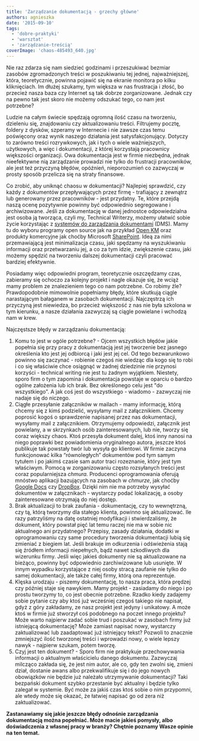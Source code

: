 ```yaml
---
title: 'Zarządzanie dokumentacją - grzechy główne'
authors: agnieszka
date: '2015-09-10'
tags:
  - 'dobre-praktyki'
  - 'warsztat'
  - 'zarządzanie-treścią'
coverImage: 'chaos-485493_640.jpg'
---
```


Nie raz zdarza się nam siedzieć godzinami i przeszukiwać bezmiar zasobów
zgromadzonych treści w poszukiwaniu tej jednej, najważniejszej, która,
teoretycznie, powinna pojawić się na ekranie monitora po kilku kliknięciach. Im
dłużej szukamy, tym większa w nas frustracja i złość, bo przecież nasza baza czy
Internet są tak dobrze zorganizowane. Jednak czy na pewno tak jest skoro nie
możemy odszukać tego, co nam jest potrzebne?

<!--truncate-->

Ludzie na całym świecie spędzają ogromną ilość czasu na tworzeniu, dzieleniu
się, znajdowaniu czy aktualizowaniu treści. Filtrujemy pocztę, foldery z dysków,
szperamy w Internecie i nie zawsze czas temu poświęcony oraz wynik naszego
działania jest satysfakcjonujący. Dotyczy to zarówno treści rozrywkowych, jak i
tych o wiele ważniejszych, użytkowych, a więc i dokumentacji, z której
korzystają pracownicy większości organizacji. Owa dokumentacja jest w firmie
niezbędna, jednak nieefektywne nią zarządzanie prowadzi nie tylko do frustracji
pracowników, ale jest też przyczyną błędów, opóźnień, nieporozumień co zazwyczaj
w prosty sposób przelicza się na straty finansowe.

Co zrobić, aby uniknąć chaosu w dokumentacji? Najlepiej sprawdzić, czy każdy z
dokumentów przepływających przez firmę - trafiający z zewnątrz lub generowany
przez pracowników - jest przydatny. Te, które przejdą naszą ocenę pozytywnie
powinny być odpowiednio segregowane i archiwizowane. Jeśli za dokumentację w
danej jednostce odpowiedzialna jest osoba ją tworząca, czyli my, Technical
Writerzy, możemy ułatwić sobie życie korzystając z
[systemów do zarządzania dokumentami](https://pl.wikipedia.org/wiki/System_zarz%C4%85dzania_dokumentami 'DMS')
(DMS). Mamy tu do wyboru programy open source jak na przykład
[Open KM](http://www.openkm.com/en/ 'Open KM') oraz produkty komercyjne jak
choćby Microsoft
[SharePoint](https://products.office.com/pl-pl/SharePoint/collaboration 'SharePoint').
Ideą za nimi przemawiającą jest minimalizacja czasu, jaki spędzamy na
wyszukiwaniu informacji oraz przetwarzaniu jej, a co za tym idzie, zwiększenie
czasu, jaki możemy spędzić na tworzeniu dalszej dokumentacji czyli pracować
bardziej efektywnie.

Posiadamy więc odpowiedni program, teoretycznie oszczędzamy czas, zabieramy się
ochoczo za kolejny projekt i nagle okazuje się, że wciąż mamy problem ze
znalezieniem tego co nam potrzebne. Co robimy źle? Prawdopodobnie mimowolnie
popełniamy błędy, które skutkują ciągle narastającym bałaganem w zasobach
dokumentacji. Najczęstrzą ich przyczyną jest niewiedza, bo przecież większość z
nas nie była szkolona w tym kierunku, a nasze działania zazwyczaj są ciągle
powielane i wchodzą nam w krew.

Najczęstsze błędy w zarządzaniu dokumentacją:

1. Komu to jest w ogóle potrzebne? - Ojcem wszystkich błędów jakie popełnia się
   przy pracy z dokumentacją jest jej tworzenie bez jasnego określenia kto jest
   jej odbiorcą i jaki jest jej cel. Od tego bezwarunkowo powinno się zaczynać -
   robienie czegoś nie wiedząc dla kogo się to robi i co się właściwie chce
   osiągnąć w żadnej dziedzinie nie przynosi korzyści - technical writing nie
   jest tu żadnym wyjątkiem. Niestety, sporo firm o tym zapomina i dokumentacja
   powstaje w oparciu o bardzo ogólne założenia lub ich brak. Bez określonego
   celu jest "do wszystkiego". A jak coś jest do wszystkiego - wiadomo -
   zazwyczaj nie nadaje się do niczego.
2. Ciągłe przesyłanie załączników w mailach - mamy informację, którą chcemy się
   z kimś podzielić, wysyłamy mail z załącznikiem. Chcemy poprosić kogoś o
   sprawdzenie napisanej przez nas dokumentacji, wysyłamy mail z załącznikiem.
   Otrzymujemy odpowiedzi, załącznik jest powielany, a w skrzynkach osób
   zainteresowanych, lub nie, tworzy się coraz większy chaos. Ktoś przesyła
   dokument dalej, ktoś inny nanosi na niego poprawki bez powiadomienia
   oryginalnego autora, jeszcze ktoś publikuje tak powstały twór lub wysyła go
   klientowi. W firmie zaczyna funkcjonować kilka “równoległych” dokumentów pod
   tym samym tytułem i po jakimś czasie sam autor traci rozeznanie, który jest
   tym właściwym. Pomocą w zorganizowaniu często rozsyłanych treści jest coraz
   popularniejsza _chmura._ Producenci oprogramowania oferują mnóstwo aplikacji
   bazujących na zasobach w _chmurze_, jak choćby
   [Google Docs](https://www.google.pl/intl/pl/docs/about/ 'Google Docs') czy
   [DropBox](https://www.dropbox.com/ 'Dropbox'). Dzięki nim nie ma potrzeby
   wysyłać dokumentów w załącznikach - wystarczy podać lokalizację, a osoby
   zainteresowane otrzymają do niej dostęp.
3. Brak aktualizacji to brak zaufania - dokumentację, czy to wewnętrzną, czy tą,
   którą tworzymy dla stałego klienta, powinno się aktualizować. Ile razy
   patrzyliśmy na datę ostatniej modyfikacji i stwierdzaliśmy, że dokument,
   który powstał pięć lat temu raczej nie ma w sobie nic aktualnego ani
   przydatnego? Przepisy, zasady działania, dodatki w oprogramowaniu czy same
   procedury tworzenia dokumentacji lubią się zmieniać z biegiem lat. Jeśli
   brakuje im odkurzenia i odświeżenia stają się źródłem informacji niepełnych,
   bądź nawet szkodliwych dla wizerunku firmy. Jeśli więc jakieś dokumenty nie
   są aktualizowane na bieżąco, powinny być odpowiednio zarchiwizowane lub
   usunięte. W innym wypadku korzystające z niej osoby stracą zaufanie nie tylko
   do samej dokumentacji, ale także całej firmy, którą ona reprezentuje.
4. Klęska urodzaju - piszemy dokumentację, to nasza praca, która prędzej czy
   później staje się nawykiem. Mamy projekt - zasiadamy do niego i po prostu
   tworzymy to, co jest obecnie potrzebne. Rzadko kiedy zadajemy sobie pytanie
   czy aby ktoś już wcześniej czegoś takiego nie napisał, gdyż z góry zakładamy,
   ze nasz projekt jest jedyny i unikatowy. A może ktoś w firmie już stworzył
   coś podobnego na poczet innego projektu? Może warto najpierw zadać sobie trud
   i poszukać w zasobach firmy już istniejącą dokumentację? Może zamiast napisać
   nowy, wystarczy zaktualizować lub zaadaptować już istniejący tekst? Pozwoli
   to znacznie zmniejszyć ilość tworzonej treści i wprowadzi nowy, o wiele
   lepszy nawyk - najpierw szukam, potem tworzę.
5. Czyj jest ten dokument? - Sporo firm nie praktykuje przechowywania informacji
   o aktualnym właścicielu danego dokumentu. Zazwyczaj milcząco zakłada się, że
   jest nim autor, ale co, gdy ten zwolni się, zmieni dział, dostanie awans albo
   przekwalifikuje się i do jego nowych obowiązków nie będzie już należało
   utrzymywanie dokumentacji? Taki bezpański dokument szybko przestanie być
   aktualny i będzie tylko zalegał w systemie. Być może za jakiś czas ktoś sobie
   o nim przypomni, ale wtedy może się okazać, że łatwiej napisać go od zera niż
   zaktualizować.

**Zastanawiamy się jakie jeszcze błędy odnośnie zarządzania dokumentacją można
popełniać. Może macie jakieś pomysły, albo doświadczenia z własnej pracy w
branży? Chętnie poznamy Wasze opinie na ten temat.**
